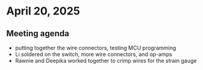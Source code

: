 # April 20, 2025

## Meeting agenda
- putting together the wire connectors, testing MCU programming
- Li soldered on the switch, more wire connectors, and op-amps
- Rawnie and Deepika worked together to crimp wires for the strain gauge
